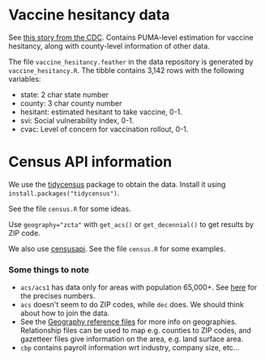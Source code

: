 # Vaccine hesitancy data
See [this story from the CDC](https://data.cdc.gov/stories/s/Vaccine-Hesitancy-for-COVID-19/cnd2-a6zw).
Contains PUMA-level estimation for vaccine hesitancy, along with county-level information of other data.

The file `vaccine_hesitancy.feather` in the data repository is generated by `vaccine_hesitancy.R`. The tibble contains 3,142 rows with the following variables:
* state: 2 char state number
* county: 3 char county number
* hesitant: estimated hesitant to take vaccine, 0-1.
* svi: Social vulnerability index, 0-1.
* cvac: Level of concern for vaccination rollout, 0-1.
# Census API information

We use the [tidycensus](https://walker-data.com/tidycensus/index.html) package to obtain the data.
Install it using `install.packages("tidycensus")`.

See the file `census.R` for some ideas.

Use `geography="zcta"` with `get_acs()` or `get_decennial()` to get results by ZIP code.

We also use [censusapi](https://www.hrecht.com/censusapi/). See the file `census.R` for some examples.

### Some things to note
* `acs/acs1` has data only for areas with population 65,000+. See [here](https://www.census.gov/programs-surveys/acs/geography-acs/areas-published.html) for the precises numbers.
* `acs` doesn't seem to do ZIP codes, while `dec` does. We should think about how to join the data.
* See the [Geography reference files](https://www.census.gov/geographies/reference-files.2020.html) for more info on geographies. Relationship files can be used to map e.g. counties to ZIP codes, and gazetteer files give information on the area, e.g. land surface area.
* `cbp` contains payroll information wrt industry, company size, etc...
